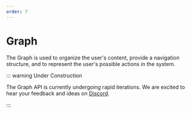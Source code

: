 ```yaml
---
order: 7
---
```


# Graph

The Graph is used to organize the user's content, provide a navigation structure, and to represent the user's possible actions in the system.

::: warning Under Construction

The Graph API is currently undergoing rapid iterations. We are excited to hear your feedback and ideas on [Discord](https://discord.gg/eXVfryv3sW).

:::
